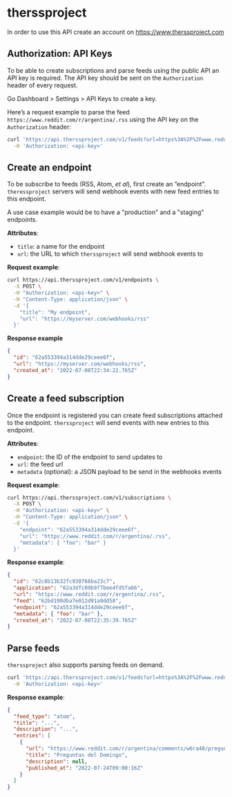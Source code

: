 # therssproject

In order to use this API create an account on https://www.therssproject.com

## Authorization: API Keys

To be able to create subscriptions and parse feeds using the public API an API key is required. The API key should be sent on the `Authorization` header of every request.

Go Dashboard > Settings > API Keys to create a key.

Here’s a request example to parse the feed `https://www.reddit.com/r/argentina/.rss` using the API key on the `Authorization` header:

```bash
curl 'https://api.therssproject.com/v1/feeds?url=https%3A%2F%2Fwww.reddit.com%2Fr%2Fargentina%2F.rss' \
  -H 'Authorization: <api-key>'
```

## Create an endpoint

To be subscribe to feeds (RSS, Atom, *et al*), first create an ”endpoint”. `theressproject` servers will send webhook events with new feed entries to this endpoint.

A use case example would be to have a "production" and a "staging" endpoints.

**Attributes**:

- `title`: a name for the endpoint
- `url`: the URL to which `therssproject` will send webhook events to

**Request example**:

```bash
curl https://api.therssproject.com/v1/endpoints \
  -X POST \
  -H "Authorization: <api-key>" \
  -H "Content-Type: application/json" \
  -d '{
    "title": "My endpoint",
    "url": "https://myserver.com/webhooks/rss"
  }'
```

**Response example**

```json
{
  "id": "62a553394a314dde29ceee6f",
  "url": "https://myserver.com/webhooks/rss",
  "created_at": "2022-07-08T22:34:22.765Z"
}
```

## Create a feed subscription

Once the endpoint is registered you can create feed subscriptions attached to the endpoint. `therssproject` will send events with new entries to this endpoint.


**Attributes**:

- `endpoint`: the ID of the endpoint to send updates to
- `url`: the feed url
- `metadata` (optional): a JSON payload to be send in the webhooks events

**Request example**:

```bash
curl https://api.therssproject.com/v1/subscriptions \
  -X POST \
  -H "Authorization: <api-key>" \
  -H "Content-Type: application/json" \
  -d '{
    "endpoint": "62a553394a314dde29ceee6f",
    "url": "https://www.reddit.com/r/argentina/.rss",
	"metadata": { "foo": "bar" }
  }'
```

**Response example**:

```json
{
  "id": "62c8b13b32fc930766ba23c7",
  "application": "62a3dfc09b9f7bee4fd5fa66",
  "url": "https://www.reddit.com/r/argentina/.rss",
  "feed": "62bd190dba7e012d91a9dd58",
  "endpoint": "62a553394a314dde29ceee6f",
  "metadata": { "foo": "bar" },
  "created_at": "2022-07-08T22:35:39.765Z"
}
```

## Parse feeds

`therssproject` also supports parsing feeds on demand.

```bash
curl 'https://api.therssproject.com/v1/feeds?url=https%3A%2F%2Fwww.reddit.com%2Fr%2Fargentina%2F.rss' \
  -H 'Authorization: <api-key>'
```

**Response example**:

```json
{
  "feed_type": "atom",
  "title": "...",
  "description": "...",
  "entries": [
    {
      "url": "https://www.reddit.com/r/argentina/comments/w6ra48/preguntas_del_domingo/",
      "title": "Preguntas del Domingo",
      "description": null,
      "published_at": "2022-07-24T09:00:16Z"
    }
  ]
}
```
